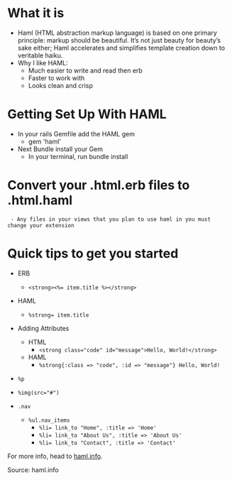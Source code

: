 # What it is
 * Haml (HTML abstraction markup language) is based on one primary principle: markup should be beautiful. It’s not just beauty for beauty’s sake either; Haml accelerates and simplifies template creation down to veritable haiku.
 * Why I like HAML:
    - Much easier to write and read then erb
    - Faster to work with
    - Looks clean and crisp

# Getting Set Up With HAML
 * In your rails Gemfile add the HAML gem
     - gem 'haml'
 * Next Bundle install your Gem
     - In your terminal, run bundle install

# Convert your .html.erb files to .html.haml
     - Any files in your views that you plan to use haml in you must change your extension
     
# Quick tips to get you started
 * ERB
   - `<strong><%= item.title %></strong>`
 * HAML
   - `%strong= item.title`

 * Adding Attributes
   - HTML
     * `<strong class="code" id="message">Hello, World!</strong>`
   - HAML
     * `%strong{:class => "code", :id => "message"} Hello, World!`
 * `%p`
 * `%img(src="#")`
 * `.nav`
	 - `%ul.nav_items`
		  - `%li= link_to "Home", :title => 'Home'`
		  - `%li= link_to "About Us", :title => 'About Us'`
	    -	`%li= link_to "Contact", :title => 'Contact'`


For more info, head to [haml.info](http://haml.info/tutorial.html).

Source: haml.info
